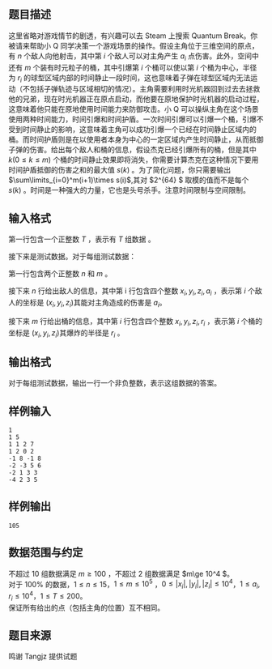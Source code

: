 ## 题目描述
这里省略对游戏情节的剧透，有兴趣可以去 Steam 上搜索  Quantum Break。你被请来帮助小 Q 同学决策一个游戏场景的操作。假设主角位于三维空间的原点，有 $n$ 个敌人向他射击，其中第 $i$ 个敌人可以对主角产生 $a_i$ 点伤害。此外，空间中还有 $m$ 个装有时元粒子的桶，其中引爆第 $i$ 个桶可以使以第 $i$ 个桶为中心，半径为 $r_i$ 的球型区域内部的时间静止一段时间，这也意味着子弹在球型区域内无法运动（不包括子弹轨迹与区域相切的情况）。主角需要利用时光机器回到过去去拯救他的兄弟，现在时光机器正在原点启动，而他要在原地保护时光机器的启动过程，这意味着他只能在原地使用时间能力来防御攻击。小 Q 可以操纵主角在这个场景使用两种时间能力，时间引爆和时间护盾。一次时间引爆可以引爆一个桶，引爆不受到时间静止的影响，这意味着主角可以成功引爆一个已经在时间静止区域内的桶。而时间护盾则是在以使用者本身为中心的一定区域内产生时间静止，从而抵御子弹的伤害。给出每个敌人和桶的信息，假设杰克已经引爆所有的桶，但是其中 $k (0\le k\le m)$ 个桶的时间静止效果即将消失，你需要计算杰克在这种情况下要用时间护盾抵御的伤害之和的最大值 $s(k)$ 。为了简化问题，你只需要输出 $\sum\limits_{i=0}^m(i+1)\times s(i)$,其对 $2^{64} $ 取模的值而不是每个  $s(k)$ 。时间是一种强大的力量，它也是头号杀手。注意时间限制与空间限制。
## 输入格式
第一行包含一个正整数 $T$ ，表示有 $T$ 组数据 。

接下来是测试数据。对于每组测试数据：

第一行包含两个正整数 $n$ 和 $m$ 。

接下来 $n$ 行给出敌人的信息，其中第 i 行包含四个整数 $x_i,y_i,z_i,a_i$ ，表示第 $i$ 个敌人的坐标是 $(x_i,y_i,z_i)$其能对主角造成的伤害是 $a_i$。

接下来 $m$ 行给出桶的信息，其中第 $i$ 行包含四个整数 $x_i,y_i,z_i,r_i$ ，表示第 $i$ 个桶的坐标是 $(x_i,y_i,z_i)$其爆炸的半径是 $r_i$ 。
## 输出格式
对于每组测试数据，输出一行一个非负整数，表示这组数据的答案。
## 样例输入
```plain
1
1 5
1 1 2 7
1 2 0 2
-1 8 -1 8
-2 -3 5 6
-2 1 3 3
-4 2 3 5
```
## 样例输出
```plain
105
```
## 数据范围与约定
不超过 $10$ 组数据满足 $m\ge 100$ ，不超过 $2$ 组数据满足 $m\ge 10^4 $。  
对于 $100\%$ 的数据，$1\le n\le 15$，$1\le m\le 10^5$ ，$0\le |x_i |,|y_i |,|z_i |\le 10^4$，$1\le a_i,r_i\le 10^4$，$1\le T\le 200$。  
保证所有给出的点（包括主角的位置）互不相同。
## 题目来源
鸣谢 Tangjz 提供试题
